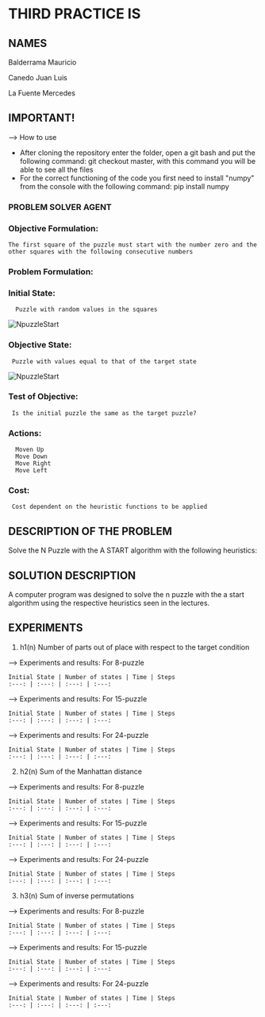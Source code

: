 # THIRD PRACTICE IS

## NAMES
Balderrama Mauricio

Canedo Juan Luis

La Fuente Mercedes

## IMPORTANT!

--> How to use
* After cloning the repository enter the folder, open a git bash and put the following command: git checkout master, with this command you will be able to see all the files 
* For the correct functioning of the code you first need to install "numpy" from the console with the following command: pip install numpy  

### PROBLEM SOLVER AGENT

### Objective Formulation:
    The first square of the puzzle must start with the number zero and the other squares with the following consecutive numbers 

### Problem Formulation:

### Initial State:
      Puzzle with random values in the squares 
      
![NpuzzleStart](https://user-images.githubusercontent.com/74753713/133524075-1d7cff6a-6272-4ac3-8301-6cac0420cc00.png)

### Objective State:
     Puzzle with values equal to that of the target state
 
![NpuzzleStart](https://user-images.githubusercontent.com/74753713/133523852-fb118808-ca64-429f-b5d1-0a100ef72fa3.png)

### Test of Objective:
     Is the initial puzzle the same as the target puzzle?
 
### Actions:
      Moven Up
      Move Down
      Move Right
      Move Left



### Cost:
     Cost dependent on the heuristic functions to be applied
  
## DESCRIPTION OF THE PROBLEM
Solve the N Puzzle with the A START algorithm with the following heuristics:

## SOLUTION DESCRIPTION 
A computer program was designed to solve the n puzzle with the a start algorithm using the respective heuristics seen in the lectures. 

## EXPERIMENTS
1. h1(n) Number of parts out of place with respect to the target condition

--> Experiments and results: For 8-puzzle

    Initial State | Number of states | Time | Steps
    :---: | :---: | :---: | :---:
    
--> Experiments and results: For 15-puzzle

    Initial State | Number of states | Time | Steps
    :---: | :---: | :---: | :---:
    
--> Experiments and results: For 24-puzzle

    Initial State | Number of states | Time | Steps
    :---: | :---: | :---: | :---:

2. h2(n) Sum of the Manhattan distance

--> Experiments and results: For 8-puzzle

    Initial State | Number of states | Time | Steps
    :---: | :---: | :---: | :---:
    
--> Experiments and results: For 15-puzzle

    Initial State | Number of states | Time | Steps
    :---: | :---: | :---: | :---:
    
--> Experiments and results: For 24-puzzle

    Initial State | Number of states | Time | Steps
    :---: | :---: | :---: | :---:


3. h3(n) Sum of inverse permutations
    
--> Experiments and results: For 8-puzzle

    Initial State | Number of states | Time | Steps
    :---: | :---: | :---: | :---:
    
--> Experiments and results: For 15-puzzle

    Initial State | Number of states | Time | Steps
    :---: | :---: | :---: | :---:
    
--> Experiments and results: For 24-puzzle

    Initial State | Number of states | Time | Steps
    :---: | :---: | :---: | :---:


